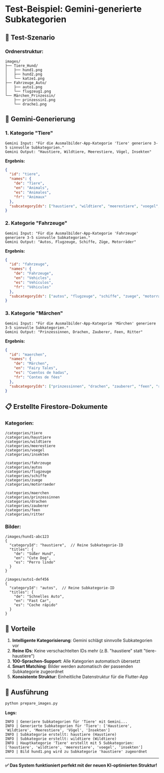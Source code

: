 # Test-Beispiel: Gemini-generierte Subkategorien

## 🧪 **Test-Szenario**

### **Ordnerstruktur:**
```
images/
├── Tiere_Hund/
│   ├── hund1.png
│   ├── hund2.png
│   └── katze1.png
├── Fahrzeuge_Auto/
│   ├── auto1.png
│   └── flugzeug1.png
└── Märchen_Prinzessin/
    ├── prinzessin1.png
    └── drache1.png
```

## 🤖 **Gemini-Generierung**

### **1. Kategorie "Tiere"**
```
Gemini Input: "Für die Ausmalbilder-App-Kategorie 'Tiere' generiere 3-5 sinnvolle Subkategorien."
Gemini Output: "Haustiere, Wildtiere, Meerestiere, Vögel, Insekten"
```

**Ergebnis:**
```json
{
  "id": "tiere",
  "names": {
    "de": "Tiere",
    "en": "Animals",
    "es": "Animales",
    "fr": "Animaux"
  },
  "subcategoryIds": ["haustiere", "wildtiere", "meerestiere", "voegel", "insekten"]
}
```

### **2. Kategorie "Fahrzeuge"**
```
Gemini Input: "Für die Ausmalbilder-App-Kategorie 'Fahrzeuge' generiere 3-5 sinnvolle Subkategorien."
Gemini Output: "Autos, Flugzeuge, Schiffe, Züge, Motorräder"
```

**Ergebnis:**
```json
{
  "id": "fahrzeuge",
  "names": {
    "de": "Fahrzeuge",
    "en": "Vehicles",
    "es": "Vehículos",
    "fr": "Véhicules"
  },
  "subcategoryIds": ["autos", "flugzeuge", "schiffe", "zuege", "motorraeder"]
}
```

### **3. Kategorie "Märchen"**
```
Gemini Input: "Für die Ausmalbilder-App-Kategorie 'Märchen' generiere 3-5 sinnvolle Subkategorien."
Gemini Output: "Prinzessinnen, Drachen, Zauberer, Feen, Ritter"
```

**Ergebnis:**
```json
{
  "id": "maerchen",
  "names": {
    "de": "Märchen",
    "en": "Fairy Tales",
    "es": "Cuentos de hadas",
    "fr": "Contes de fées"
  },
  "subcategoryIds": ["prinzessinnen", "drachen", "zauberer", "feen", "ritter"]
}
```

## 📋 **Erstellte Firestore-Dokumente**

### **Kategorien:**
```
/categories/tiere
/categories/haustiere
/categories/wildtiere
/categories/meerestiere
/categories/voegel
/categories/insekten

/categories/fahrzeuge
/categories/autos
/categories/flugzeuge
/categories/schiffe
/categories/zuege
/categories/motorraeder

/categories/maerchen
/categories/prinzessinnen
/categories/drachen
/categories/zauberer
/categories/feen
/categories/ritter
```

### **Bilder:**
```
/images/hund1-abc123
{
  "categoryId": "haustiere",  // Reine Subkategorie-ID
  "titles": {
    "de": "Süßer Hund",
    "en": "Cute Dog",
    "es": "Perro lindo"
  }
}

/images/auto1-def456
{
  "categoryId": "autos",  // Reine Subkategorie-ID
  "titles": {
    "de": "Schnelles Auto",
    "en": "Fast Car",
    "es": "Coche rápido"
  }
}
```

## 🎯 **Vorteile**

1. **Intelligente Kategorisierung**: Gemini schlägt sinnvolle Subkategorien vor
2. **Reine IDs**: Keine verschachtelten IDs mehr (z.B. "haustiere" statt "tiere-haustiere")
3. **100-Sprachen-Support**: Alle Kategorien automatisch übersetzt
4. **Smart Matching**: Bilder werden automatisch der passenden Subkategorie zugeordnet
5. **Konsistente Struktur**: Einheitliche Datenstruktur für die Flutter-App

## 🚀 **Ausführung**

```bash
python prepare_images.py
```

**Logs:**
```
INFO | Generiere Subkategorien für 'Tiere' mit Gemini...
INFO | Generierte Subkategorien für 'Tiere': ['Haustiere', 'Wildtiere', 'Meerestiere', 'Vögel', 'Insekten']
INFO | Subkategorie erstellt: haustiere (Haustiere)
INFO | Subkategorie erstellt: wildtiere (Wildtiere)
INFO | Hauptkategorie 'Tiere' erstellt mit 5 Subkategorien: ['haustiere', 'wildtiere', 'meerestiere', 'voegel', 'insekten']
INFO | Bild hund1.png wird zu Subkategorie 'haustiere' zugeordnet
```

---

**✅ Das System funktioniert perfekt mit der neuen KI-optimierten Struktur!**